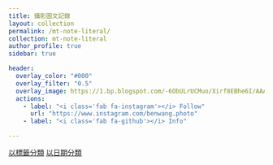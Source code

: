 ```yaml
---
title: 攝影圖文記錄
layout: collection
permalink: /mt-note-literal/
collection: mt-note-literal
author_profile: true
sidebar: true

header:
  overlay_color: "#000"
  overlay_filter: "0.5"
  overlay_image: https://1.bp.blogspot.com/-6ObULrUCMuo/Xirf8EBhe6I/AAAAAAAA8Ig/9h-_sjEHJRsNPuLP_3Ltxgsf9Rhtf7lqACKgBGAsYHg/s1600/_MG_3538.JPG
  actions:
    - label: "<i class='fab fa-instagram'></i> Follow"
      url: "https://www.instagram.com/benwang.photo"
    - label: "<i class='fab fa-github'></i> Info"

---
```


<a href="/mountaineeringNote/tags" class="btn btn--primary">以標籤分類</a>
<a href="/" class="btn btn--primary">以日期分類</a>

